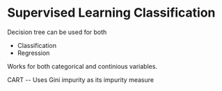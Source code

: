 Supervised Learning Classification
===========================================================
Decision tree can be used for both
- Classification
- Regression 

Works for both categorical and continious variables. 


CART -- Uses Gini impurity as its impurity measure
